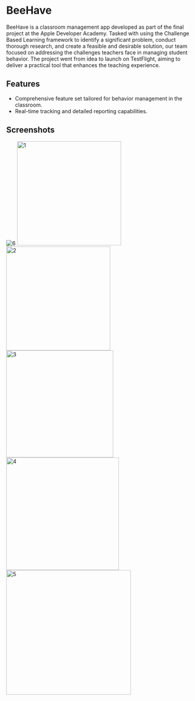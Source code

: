# BeeHave

BeeHave is a classroom management app developed as part of the final project at the Apple Developer Academy.  Tasked with using the Challenge Based Learning framework to identify a significant problem, conduct thorough research, and create a feasible and desirable solution, our team focused on addressing the challenges teachers face in managing student behavior.  The project went from idea to launch on TestFlight, aiming to deliver a practical tool that enhances the teaching experience.






## Features

- Comprehensive feature set tailored for behavior management in the classroom.
- Real-time tracking and detailed reporting capabilities.




## Screenshots


![6](https://github.com/user-attachments/assets/e2a57156-8b09-446a-8f3d-66c7bbe24a31)
<img width="278" alt="1" src="https://github.com/user-attachments/assets/4d99ee2f-77e9-4c40-8e35-797205cff779">
<img width="278" alt="2" src="https://github.com/user-attachments/assets/3a7fa5c0-52a3-4045-99b8-08bb7ae7134c">
<img width="286" alt="3" src="https://github.com/user-attachments/assets/0706ce3e-ecea-47dc-9f8c-6fb58cffb923">
<img width="301" alt="4" src="https://github.com/user-attachments/assets/eeff8654-072a-4c13-96ea-697d3f509319">
<img width="333" alt="5" src="https://github.com/user-attachments/assets/98616870-6bd8-465f-9d39-2d28c9b05434">
